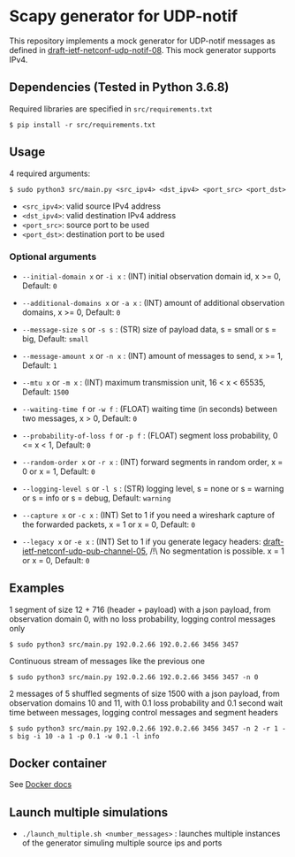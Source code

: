 # Scapy generator for UDP-notif

This repository implements a mock generator for UDP-notif messages as defined in [draft-ietf-netconf-udp-notif-08](https://datatracker.ietf.org/doc/html/draft-ietf-netconf-udp-notif-08). This mock generator supports IPv4.

## Dependencies (Tested in Python 3.6.8)
Required libraries are specified in `src/requirements.txt`
```shell
$ pip install -r src/requirements.txt
```

## Usage

4 required arguments: 
```shell
$ sudo python3 src/main.py <src_ipv4> <dst_ipv4> <port_src> <port_dst>
```

- `<src_ipv4>`: valid source IPv4 address
- `<dst_ipv4>`: valid destination IPv4 address
- `<port_src>`: source port to be used
- `<port_dst>`: destination port to be used

### Optional arguments

- `--initial-domain x` or `-i x` : (INT) initial observation domain id, x >= 0, Default: `0`

- `--additional-domains x` or `-a x` : (INT) amount of additional observation domains, x >= 0, Default: `0`

- `--message-size s` or `-s s` : (STR) size of payload data, s = small or s = big, Default: `small`

- `--message-amount x` or `-n x` : (INT) amount of messages to send, x >= 1, Default: `1`

- `--mtu x` or `-m x` : (INT) maximum transmission unit, 16 < x < 65535, Default: `1500`

- `--waiting-time f` or `-w f` : (FLOAT) waiting time (in seconds) between two messages, x > 0, Default: `0`

- `--probability-of-loss f` or `-p f` : (FLOAT) segment loss probability, 0 <= x < 1, Default: `0`

- `--random-order x` or `-r x` : (INT) forward segments in random order, x = 0 or x = 1, Default: `0`

- `--logging-level s` or `-l s` : (STR) logging level, s = none or s = warning or s = info or s = debug, Default: `warning`

- `--capture x` or `-c x` : (INT) Set to 1 if you need a wireshark capture of the forwarded packets, x = 1 or x = 0, Default: `0`

- `--legacy x` or `-e x` : (INT) Set to 1 if you generate legacy headers: [draft-ietf-netconf-udp-pub-channel-05](https://datatracker.ietf.org/doc/draft-ietf-netconf-udp-pub-channel/), /!\ No segmentation is possible. x = 1 or x = 0, Default: `0`

## Examples

1 segment of size 12 + 716 (header + payload) with a json payload, from observation domain 0, with no loss probability, logging control messages only
```shell
$ sudo python3 src/main.py 192.0.2.66 192.0.2.66 3456 3457
```

Continuous stream of messages like the previous one
```shell
$ sudo python3 src/main.py 192.0.2.66 192.0.2.66 3456 3457 -n 0
```

2 messages of 5 shuffled segments of size 1500 with a json payload, from observation domains 10 and 11, with 0.1 loss probability and 0.1 second wait time between messages, logging control messages and segment headers
```shell
$ sudo python3 src/main.py 192.0.2.66 192.0.2.66 3456 3457 -n 2 -r 1 -s big -i 10 -a 1 -p 0.1 -w 0.1 -l info
```

## Docker container
See [Docker docs](docker)

## Launch multiple simulations
- `./launch_multiple.sh <number_messages>` : launches multiple instances of the generator simuling multiple source ips and ports
